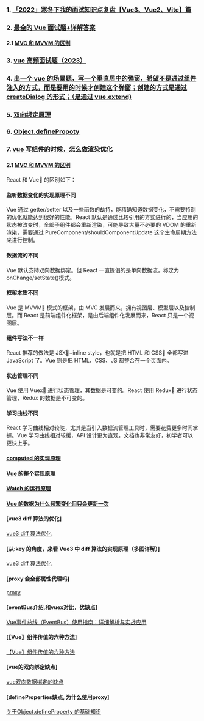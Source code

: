 ### 1. [「2022」寒冬下我的面试知识点复盘【Vue3、Vue2、Vite】篇](https://juejin.cn/post/7166446028266733581)

### 2. [最全的 Vue 面试题+详解答案](https://www.cnblogs.com/wenshaochang123/p/14888494.html)

#### 2.1 [MVC 和 MVVM 的区别 ](https://www.cnblogs.com/luckest/p/16917400.html)

### 3. [vue 高频面试题（2023）](https://blog.csdn.net/jiang7701037/article/details/134700415)

### 4. [出一个 vue 的场景题，写一个垂直居中的弹窗，希望不是通过组件注入的方式，而是要用的时候才创建这个弹窗；创建的方式是通过 createDialog 的形式；（是通过 vue.extend)](https://blog.csdn.net/qq_63358859/article/details/125442312)

### 5. [双向绑定原理](https://blog.csdn.net/qq_63358859/article/details/125442312)

### 6. [Object.definePropoty](https://blog.csdn.net/qq_63358859/article/details/125442312)

### 7. [vue 写组件的时候，怎么做渲染优化](https://www.baidu.com/s?ie=utf-8&f=8&rsv_bp=1&tn=baidu&wd=vue%E5%86%99%E7%BB%84%E4%BB%B6%E7%9A%84%E6%97%B6%E5%80%99%EF%BC%8C%E6%80%8E%E4%B9%88%E5%81%9A%E6%B8%B2%E6%9F%93%E4%BC%98%E5%8C%96&oq=%25E5%2586%2599%25E7%25BB%2584%25E4%25BB%25B6%25E7%259A%2584%25E6%2597%25B6%25E5%2580%2599%252C%25E6%2580%258E%25E4%25B9%2588%25E5%2581%259A%25E6%25B8%25B2%25E6%259F%2593%25E4%25BC%2598%25E5%258C%2596&rsv_pq=e377bb1f00045885&rsv_t=ffd154hYY%2FPMeaEyBjfUKIYuA0FNUFWtvno0vh37QlucPYoG9qtwujWNyPY&rqlang=cn&rsv_dl=tb&rsv_enter=1&rsv_btype=t&inputT=540&rsv_sug3=9&rsv_sug1=7&rsv_sug7=100&rsv_sug2=0&rsv_sug4=1292)

#### 2.1 [MVC 和 MVVM 的区别 ](https://www.cnblogs.com/luckest/p/16917400.html)

React 和 Vue 的区别如下：

#### 监听数据变化的实现原理不同

Vue 通过 getter/setter 以及一些函数的劫持，能精确知道数据变化，不需要特别的优化就能达到很好的性能。React 默认是通过比较引用的方式进行的，当应用的状态被改变时，全部子组件都会重新渲染，可能导致大量不必要的 VDOM 的重新渲染，需要通过 PureComponent/shouldComponentUpdate 这个生命周期方法来进行控制。

#### 数据流的不同

Vue 默认支持双向数据绑定。但 React 一直提倡的是单向数据流，称之为 onChange/setState()模式。

#### 框架本质不同

Vue 是 MVVM 模式的框架，由 MVC 发展而来，拥有视图层、模型层以及控制层。而 React 是前端组件化框架，是由后端组件化发展而来，React 只是一个视图层。

#### 组件写法不一样

React 推荐的做法是 JSX+inline style，也就是把 HTML 和 CSS 全都写进 JavaScript 了。Vue 则是把 HTML、CSS、JS 都整合在一个页面内。

#### 状态管理不同

Vue 使用 Vuex 进行状态管理，其数据是可变的。React 使用 Redux 进行状态管理，Redux 的数据是不可变的。

#### 学习曲线不同

React 学习曲线相对较陡，尤其是当引入数据流管理工具时，需要花费更多时间掌握。Vue 学习曲线相对较缓，API 设计更为直观，文档也非常友好，初学者可以更快上手。

#### [computed 的实现原理 ](https://weread.qq.com/web/reader/c5c32170813ab7177g0181aekd3d322001ad3d9446802347?)

#### [Vue 的整个实现原理](Vue的整个实现原理)

#### [Watch 的运行原理](https://weread.qq.com/web/reader/c5c32170813ab7177g0181aekd3d322001ad3d9446802347?)

#### [Vue 的数据为什么频繁变化但只会更新一次](https://blog.51cto.com/u_10887428/5148470)

#### [vue3 diff 算法的优化]

[vue3 diff 算法优化](https://blog.51cto.com/u_10887428/5148470)

#### [从:key 的角度，来看 Vue3 中 diff 算法的实现原理（多图详解）]

[vue3 diff 算法优化](https://blog.csdn.net/weixin_46163658/article/details/122563297)

#### [proxy 会全部属性代理吗]
[proxy](https://es6.ruanyifeng.com/#docs/proxy)

#### [eventBus介绍,和vuex对比，优缺点]
[Vue事件总线（EventBus）使用指南：详细解析与实战应用](https://blog.csdn.net/shanghai597/article/details/130965196)

#### [【Vue】组件传值的六种方法]
[【Vue】组件传值的六种方法](https://www.cnblogs.com/liliuyu/p/13590853.html)

#### [vue的双向绑定缺点]
[vue双向数据绑定的缺点](https://localsite.baidu.com/okam/pages/article/index?articleId=20116233&ucid=n1DvP1c3nHf&categoryLv1=%E6%95%99%E8%82%B2%E5%9F%B9%E8%AE%AD&ch=54&srcid=10004)

#### [defineProperties缺点, 为什么使用proxy]
[关于Object.defineProperty 的基础知识](https://www.cnblogs.com/zjjDaily/p/11227623.html)